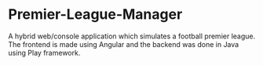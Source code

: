# Premier-League-Manager

A hybrid web/console application which simulates a football premier league. The frontend is made using Angular and the backend was done in Java using Play framework.
